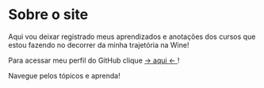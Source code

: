 # Sobre o site

Aqui vou deixar registrado meus aprendizados e anotações dos cursos que estou fazendo no decorrer da minha trajetória na Wine!  

Para acessar meu perfil do GitHub clique [ -> aqui <- ](https://github.com/beatrizafonso)!


Navegue pelos tópicos e aprenda!